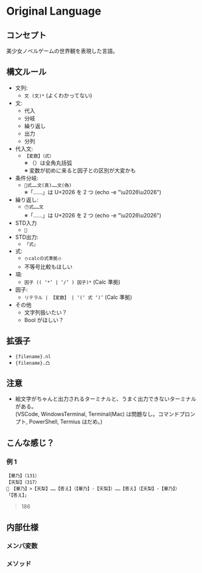 # Original Language

## コンセプト

美少女ノベルゲームの世界観を表現した言語。

## 構文ルール
<!-- 参考: ハミダシクリエイティブ シナリオデータ -->
-   文列:
    -   `文 (文)*` (よくわかってない)
-   文:
    -   代入
    -   分岐
    -   繰り返し
    -   出力
    -   分列
-   代入文:
    -   `【変数】（式）`  
        ※ （）は全角丸括弧  
        ※ 変数が初めに来ると因子との区別が大変かも
-   条件分岐:
    -   `🤔式……文(真)……文(偽)`  
        ※「……」は U+2026 を 2 つ (echo -e "\u2026\u2026")
        <!-- 美少ゲーテキストで多用される「……」 -->
-   繰り返し:
    -   `🕑式……文`  
        ※「……」は U+2026 を 2 つ (echo -e "\u2026\u2026")
        <!-- できない私が繰り返すから時計 -->
-   STD入力
    - `📝`
-   STD出力:
    -   `「式」`
-   式:
    -   `⛄calcの式準拠⛄`
        <!-- ハミダシクリエイティブ 雪景シキから雪だるま(肉まん,雪結晶の絵文字が微妙だったため) -->
    -   不等号比較もほしい
-   項:
    -   `因子 (( ‘*’ | ‘/’ ) 因子)*` (Calc 準拠)
-   因子:
    -   `リテラル | 【変数】 | ‘(‘ 式 ‘)’` (Calc 準拠)
-   その他
    -   文字列扱いたい？
    -   Bool がほしい？

## 拡張子
- `{filename}.nl`
- `{filename}.凸`

## 注意

-   絵文字がちゃんと出力されるターミナルと、うまく出力できないターミナルがある。  
    (VSCode, WindowsTerminal, Terminal(Mac) は問題なし。コマンドプロンプト, PowerShell, Termius はだめ。)

## こんな感じ？

### 例 1

```
【華乃】（131）
【天梨】（317）
🤔　【華乃】>【天梨】……【答え】（【華乃】-【天梨】）……【答え】（【天梨】-【華乃】）
「【答え】」
```

> 186

## 内部仕様

### メンバ変数

### メソッド
